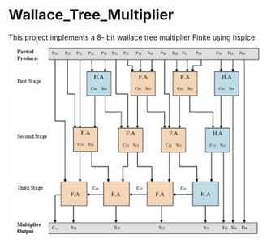 # Wallace_Tree_Multiplier
This project implements a 8- bit wallace tree multiplier Finite using hspice.
![Alt text](WTM.png)
